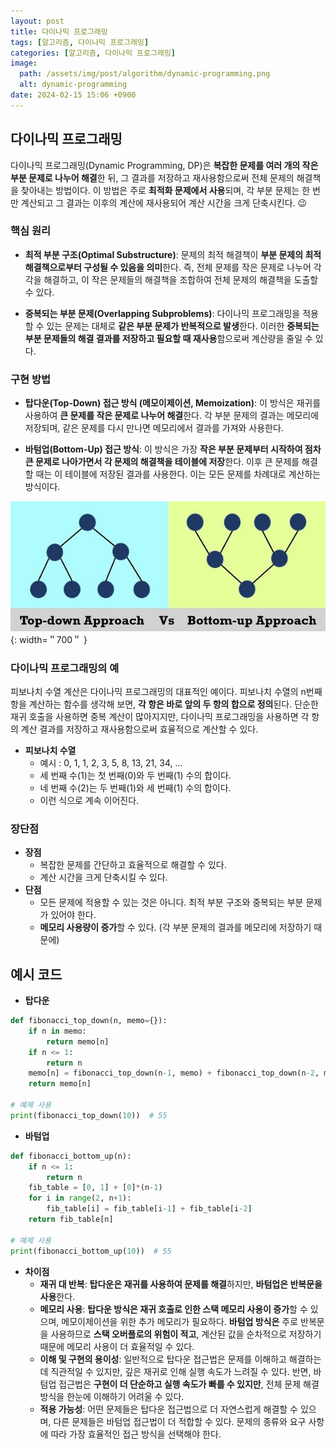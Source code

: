 ```yaml
---
layout: post
title: 다이나믹 프로그래밍
tags: [알고리즘, 다이나믹 프로그래밍]
categories: [알고리즘, 다이나믹 프로그래밍]
image:
  path: /assets/img/post/algorithm/dynamic-programming.png
  alt: dynamic-programming
date: 2024-02-15 15:06 +0900
---
```


## 다이나믹 프로그래밍

다이나믹 프로그래밍(Dynamic Programming, DP)은 **복잡한 문제를 여러 개의 작은 부분 문제로 나누어 해결**한 뒤, 그 결과를 저장하고 재사용함으로써 전체 문제의 해결책을 찾아내는 방법이다. 이 방법은 주로 **최적화 문제에서 사용**되며, 각 부분 문제는 한 번만 계산되고 그 결과는 이후의 계산에 재사용되어 계산 시간을 크게 단축시킨다. 😉

### 핵심 원리

- **최적 부분 구조(Optimal Substructure)**: 문제의 최적 해결책이 **부분 문제의 최적 해결책으로부터 구성될 수 있음을 의미**한다. 즉, 전체 문제를 작은 문제로 나누어 각각을 해결하고, 이 작은 문제들의 해결책을 조합하여 전체 문제의 해결책을 도출할 수 있다.

- **중복되는 부분 문제(Overlapping Subproblems)**: 다이나믹 프로그래밍을 적용할 수 있는 문제는 대체로 **같은 부분 문제가 반복적으로 발생**한다. 이러한 **중복되는 부분 문제들의 해결 결과를 저장하고 필요할 때 재사용**함으로써 계산량을 줄일 수 있다.

### 구현 방법

- **탑다운(Top-Down) 접근 방식 (메모이제이션, Memoization)**: 이 방식은 재귀를 사용하여 **큰 문제를 작은 문제로 나누어 해결**한다. 각 부분 문제의 결과는 메모리에 저장되며, 같은 문제를 다시 만나면 메모리에서 결과를 가져와 사용한다.

- **바텀업(Bottom-Up) 접근 방식**: 이 방식은 가장 **작은 부분 문제부터 시작하여 점차 큰 문제로 나아가면서 각 문제의 해결책을 테이블에 저장**한다. 이후 큰 문제를 해결할 때는 이 테이블에 저장된 결과를 사용한다. 이는 모든 문제를 차례대로 계산하는 방식이다.

![top-down-vs-bottom-up](/assets/img/post/algorithm/top-down-vs-bottom-up.jpg){: width=＂700＂ }

### 다이나믹 프로그래밍의 예

피보나치 수열 계산은 다이나믹 프로그래밍의 대표적인 예이다. 피보나치 수열의
n번째 항을 계산하는 함수를 생각해 보면, **각 항은 바로 앞의 두 항의 합으로 정의**된다. 단순한 재귀 호출을 사용하면 중복 계산이 많아지지만, 다이나믹 프로그래밍을 사용하면 각 항의 계산 결과를 저장하고 재사용함으로써 효율적으로 계산할 수 있다.

- **피보나치 수열**
  - 예시 : 0, 1, 1, 2, 3, 5, 8, 13, 21, 34, ...
  - 세 번째 수(1)는 첫 번째(0)와 두 번째(1) 수의 합이다.
  - 네 번째 수(2)는 두 번째(1)와 세 번째(1) 수의 합이다.
  - 이런 식으로 계속 이어진다.

### 장단점

- **장점**
  - 복잡한 문제를 간단하고 효율적으로 해결할 수 있다.
  - 계산 시간을 크게 단축시킬 수 있다.
- **단점**
  - 모든 문제에 적용할 수 있는 것은 아니다. 최적 부분 구조와 중복되는 부분 문제가 있어야 한다.
  - **메모리 사용량이 증가**할 수 있다. (각 부분 문제의 결과를 메모리에 저장하기 때문에)

## 예시 코드

- **탑다운**

```python
def fibonacci_top_down(n, memo={}):
    if n in memo:
        return memo[n]
    if n <= 1:
        return n
    memo[n] = fibonacci_top_down(n-1, memo) + fibonacci_top_down(n-2, memo)
    return memo[n]

# 예제 사용
print(fibonacci_top_down(10))  # 55
```

- **바텀업**

```python
def fibonacci_bottom_up(n):
    if n <= 1:
        return n
    fib_table = [0, 1] + [0]*(n-1)
    for i in range(2, n+1):
        fib_table[i] = fib_table[i-1] + fib_table[i-2]
    return fib_table[n]

# 예제 사용
print(fibonacci_bottom_up(10))  # 55
```

- **차이점**
  - **재귀 대 반복**: **탑다운은 재귀를 사용하여 문제를 해결**하지만, **바텀업은 반복문을 사용**한다.
  - **메모리 사용**: **탑다운 방식은 재귀 호출로 인한 스택 메모리 사용이 증가**할 수 있으며, 메모이제이션을 위한 추가 메모리가 필요하다. **바텀업 방식은** 주로 반복문을 사용하므로 **스택 오버플로의 위험이 적고**, 계산된 값을 순차적으로 저장하기 때문에 메모리 사용이 더 효율적일 수 있다.
  - **이해 및 구현의 용이성**: 일반적으로 탑다운 접근법은 문제를 이해하고 해결하는 데 직관적일 수 있지만, 깊은 재귀로 인해 실행 속도가 느려질 수 있다. 반면, 바텀업 접근법은 **구현이 더 단순하고 실행 속도가 빠를 수 있지만**, 전체 문제 해결 방식을 한눈에 이해하기 어려울 수 있다.
  - **적용 가능성**: 어떤 문제들은 탑다운 접근법으로 더 자연스럽게 해결할 수 있으며, 다른 문제들은 바텀업 접근법이 더 적합할 수 있다. 문제의 종류와 요구 사항에 따라 가장 효율적인 접근 방식을 선택해야 한다.
